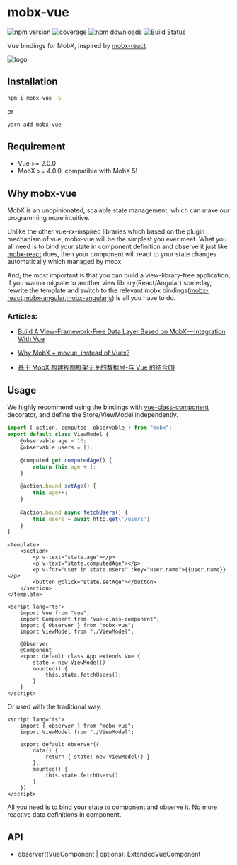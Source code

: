 # mobx-vue

[![npm version](https://img.shields.io/npm/v/mobx-vue.svg?style=flat-square)](https://www.npmjs.com/package/mobx-vue)
[![coverage](https://img.shields.io/codecov/c/github/mobxjs/mobx-vue.svg?style=flat-square)](https://codecov.io/gh/mobxjs/mobx-vue)
[![npm downloads](https://img.shields.io/npm/dt/mobx-vue.svg?style=flat-square)](https://www.npmjs.com/package/mobx-vue)
[![Build Status](https://img.shields.io/travis/mobxjs/mobx-vue.svg?style=flat-square)](https://travis-ci.org/mobxjs/mobx-vue)

Vue bindings for MobX, inspired by [mobx-react](https://github.com/mobxjs/mobx-react)

![logo](https://github.com/mobxjs/mobx-vue/blob/master/logo.png?raw=true)

## Installation

```bash
npm i mobx-vue -S
```

or

```bash
yarn add mobx-vue
```

## Requirement
* Vue >= 2.0.0
* MobX >= 4.0.0, compatible with MobX 5!

## Why mobx-vue 

MobX is an unopinionated, scalable state management, which can make our programming more intuitive.

Unlike the other vue-rx-inspired libraries which based on the plugin mechanism of vue, mobx-vue will be the simplest you ever meet. What you all need is to bind your state in component definition and observe it just like [mobx-react](https://github.com/mobxjs/mobx-react) does,  then your component will react to your state changes automatically which managed by mobx.

And, the most important is that you can build a view-library-free application, if you wanna migrate to another view library(React/Angular) someday, rewrite the template and switch to the relevant mobx bindings([mobx-react](https://github.com/mobxjs/mobx-react),[mobx-angular](https://github.com/mobxjs/mobx-angular),[mobx-angularjs](https://github.com/mobxjs/mobx-angularjs)) is all you have to do.

### Articles: 

* [Build A View-Framework-Free Data Layer Based on MobX — Integration With Vue](https://medium.com/@kuitos/build-a-view-framework-free-data-layer-based-on-mobx-integration-with-vue-1-8b524b86c7b8)

* [Why MobX + movue, instead of Vuex?](https://github.com/nighca/movue/issues/8)
* [基于 MobX 构建视图框架无关的数据层-与 Vue 的结合(1)](https://zhuanlan.zhihu.com/p/37736470)

## Usage

We highly recommend using the bindings with [vue-class-component](https://github.com/vuejs/vue-class-component) decorator, and define the Store/ViewModel independently.

```ts
import { action, computed, observable } from "mobx";
export default class ViewModel {
    @observable age = 10;
    @observable users = [];

    @computed get computedAge() {
        return this.age + 1;
    }

    @action.bound setAge() {
        this.age++;
    }
    
    @action.bound async fetchUsers() {
    	this.users = await http.get('/users')
    }
}
```

```vue
<template>
    <section>
        <p v-text="state.age"></p>
        <p v-text="state.computedAge"></p>
        <p v-for="user in state.users" :key="user.name">{{user.name}}</p>
        <button @click="state.setAge"></button>
    </section>
</template>

<script lang="ts">
    import Vue from "vue";
    import Component from "vue-class-component";
    import { Observer } from "mobx-vue";
    import ViewModel from "./ViewModel";

    @Observer
    @Component
    export default class App extends Vue {
        state = new ViewModel()
        mounted() { 
            this.state.fetchUsers();
        }
    }
</script>
```

Or used with the traditional way:

```vue
<script lang="ts">
    import { observer } from "mobx-vue";
    import ViewModel from "./ViewModel";

    export default observer({
        data() {
            return { state: new ViewModel() }
        },
        mounted() {
            this.state.fetchUsers() 
        }
    })
</script>
```

All you need is to bind your state to component and observe it. No more reactive data definitions in component.

## API

* observer((VueComponent | options): ExtendedVueComponent

